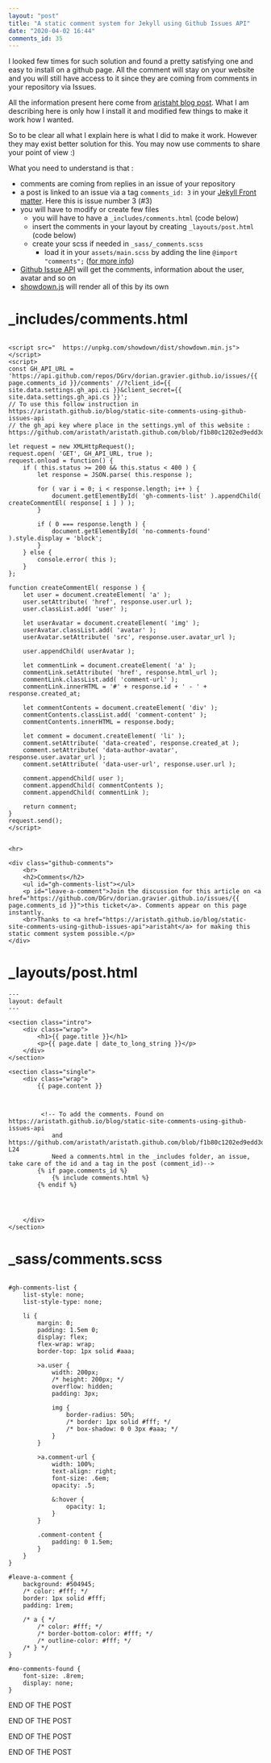 ```yaml
---
layout: "post"
title: "A static comment system for Jekyll using Github Issues API"
date: "2020-04-02 16:44"
comments_id: 35
---
```


I looked few times for such solution and found a pretty satisfying one and easy to install on a github page.
All the comment will stay on your website and you will still have access to it since they are coming from comments in your repository via Issues.

All the information present here come from [aristaht blog post](https://aristath.github.io/blog/static-site-comments-using-github-issues-api). What I am describing here is only how I install it and modified few things to make it work how I wanted.

So to be clear all what I explain here is what I did to make it work. However they may exist better solution for this. You may now use comments to share your point of view :)

What you need to understand is that :
- comments are coming from replies in an issue of your repository
- a post is linked to an issue via a tag `comments_id: 3` in your [Jekyll Front matter](https://jekyllrb.com/docs/front-matter/). Here this is issue number 3 (#3)
- you will have to modify or create few files
  - you will have to have a `_includes/comments.html` (code below)
  - insert the comments in your layout by creating `_layouts/post.html`  (code below)
  - create your scss if needed in `_sass/_comments.scss` 
	- load it in your `assets/main.scss` by adding the line `@import "comments";` ([for more info](https://jekyllrb.com/docs/step-by-step/07-assets/))
- [Github Issue API](https://developer.github.com/v3/issues/) will get the comments, information about the user, avatar and so on
- [showdown.js](https://github.com/showdownjs/showdown) will render all of this by its own


# _includes/comments.html

```

<script src="  https://unpkg.com/showdown/dist/showdown.min.js"></script>
<script>
const GH_API_URL = 'https://api.github.com/repos/DGrv/dorian.gravier.github.io/issues/{{ page.comments_id }}/comments' //?client_id={{ site.data.settings.gh_api.ci }}&client_secret={{ site.data.settings.gh_api.cs }}';
// To use this follow instruction in https://aristath.github.io/blog/static-site-comments-using-github-issues-api
// the gh_api key where place in the settings.yml of this website : https://github.com/aristath/aristath.github.com/blob/f1b80c1202ed9edd3d5b8b9ba7cf15f347d4bfc6/_data/settings.yml

let request = new XMLHttpRequest();
request.open( 'GET', GH_API_URL, true );
request.onload = function() {
	if ( this.status >= 200 && this.status < 400 ) {
		let response = JSON.parse( this.response );

		for ( var i = 0; i < response.length; i++ ) {
			document.getElementById( 'gh-comments-list' ).appendChild( createCommentEl( response[ i ] ) );
		}

		if ( 0 === response.length ) {
			document.getElementById( 'no-comments-found' ).style.display = 'block';
		}
	} else {
		console.error( this );
	}
};

function createCommentEl( response ) {
	let user = document.createElement( 'a' );
	user.setAttribute( 'href', response.user.url );
	user.classList.add( 'user' );

	let userAvatar = document.createElement( 'img' );
	userAvatar.classList.add( 'avatar' );
	userAvatar.setAttribute( 'src', response.user.avatar_url );

	user.appendChild( userAvatar );

	let commentLink = document.createElement( 'a' );
	commentLink.setAttribute( 'href', response.html_url );
	commentLink.classList.add( 'comment-url' );
	commentLink.innerHTML = '#' + response.id + ' - ' + response.created_at;

	let commentContents = document.createElement( 'div' );
	commentContents.classList.add( 'comment-content' );
	commentContents.innerHTML = response.body;

	let comment = document.createElement( 'li' );
	comment.setAttribute( 'data-created', response.created_at );
	comment.setAttribute( 'data-author-avatar', response.user.avatar_url );
	comment.setAttribute( 'data-user-url', response.user.url );

	comment.appendChild( user );
	comment.appendChild( commentContents );
	comment.appendChild( commentLink );

	return comment;
}
request.send();
</script>


<hr>

<div class="github-comments">
	<br>
	<h2>Comments</h2>
	<ul id="gh-comments-list"></ul>
	<p id="leave-a-comment">Join the discussion for this article on <a href="https://github.com/DGrv/dorian.gravier.github.io/issues/{{ page.comments_id }}">this ticket</a>. Comments appear on this page instantly.
	<br>Thanks to <a href="https://aristath.github.io/blog/static-site-comments-using-github-issues-api">aristaht</a> for making this static comment system possible.</p>
</div>
```

# _layouts/post.html

```
---
layout: default
---

<section class="intro">
	<div class="wrap">
		<h1>{{ page.title }}</h1>
		<p>{{ page.date | date_to_long_string }}</p>
	</div>
</section>

<section class="single">
	<div class="wrap">
		{{ page.content }}



		 <!-- To add the comments. Found on https://aristath.github.io/blog/static-site-comments-using-github-issues-api
			and https://github.com/aristath/aristath.github.com/blob/f1b80c1202ed9edd3d5b8b9ba7cf15f347d4bfc6/_layouts/post.html#L22-L24
			Need a comments.html in the _includes folder, an issue, take care of the id and a tag in the post (comment_id)-->
		{% if page.comments_id %}
			{% include comments.html %}
		{% endif %}




	</div>
</section>
```

# _sass/comments.scss


```

#gh-comments-list {
    list-style: none;
    list-style-type: none;

    li {
        margin: 0;
        padding: 1.5em 0;
        display: flex;
        flex-wrap: wrap;
        border-top: 1px solid #aaa;

        >a.user {
            width: 200px;
            /* height: 200px; */
            overflow: hidden;
            padding: 3px;

            img {
                border-radius: 50%;
                /* border: 1px solid #fff; */
                /* box-shadow: 0 0 3px #aaa; */
            }
        }

        >a.comment-url {
            width: 100%;
            text-align: right;
            font-size: .6em;
            opacity: .5;

            &:hover {
                opacity: 1;
            }
        }

        .comment-content {
            padding: 0 1.5em;
        }
    }
}

#leave-a-comment {
    background: #504945;
    /* color: #fff; */
	border: 1px solid #fff;
    padding: 1rem;

    /* a { */
        /* color: #fff; */
        /* border-bottom-color: #fff; */
        /* outline-color: #fff; */
    /* } */
}

#no-comments-found {
    font-size: .8rem;
    display: none;
}

```

END OF THE POST

END OF THE POST

END OF THE POST

END OF THE POST
